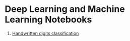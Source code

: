 # Deep Learning and Machine Learning Notebooks
1. [Handwritten digits classification](hw_digit_classification.ipynb)
